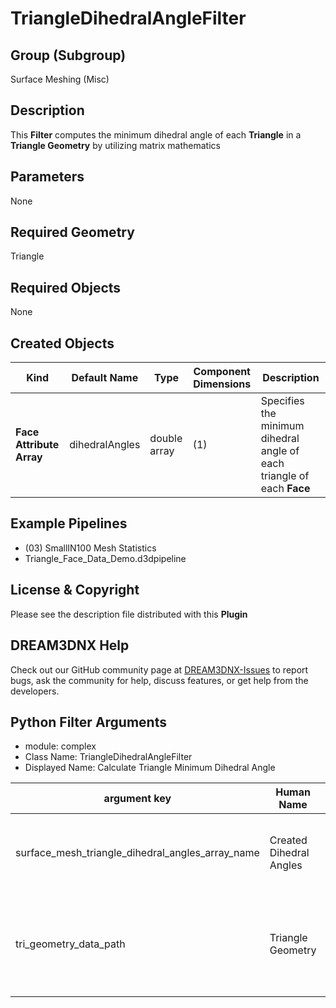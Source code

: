 # TriangleDihedralAngleFilter


## Group (Subgroup) ##

Surface Meshing (Misc)

## Description ##

This **Filter** computes the minimum dihedral angle of each **Triangle** in a **Triangle Geometry** by utilizing matrix mathematics

## Parameters ##

None

## Required Geometry ##

Triangle

## Required Objects ##

None

## Created Objects ##

| Kind | Default Name | Type | Component Dimensions | Description |
|------|--------------|------|----------------------|-------------|
| **Face Attribute Array**  | dihedralAngles | double array | (1) | Specifies the minimum dihedral angle of each triangle of each **Face** |


## Example Pipelines ##

+ (03) SmallIN100 Mesh Statistics
+ Triangle_Face_Data_Demo.d3dpipeline

## License & Copyright ##

Please see the description file distributed with this **Plugin**

## DREAM3DNX Help

Check out our GitHub community page at [DREAM3DNX-Issues](https://github.com/BlueQuartzSoftware/DREAM3DNX-Issues) to report bugs, ask the community for help, discuss features, or get help from the developers.

## Python Filter Arguments

+ module: complex
+ Class Name: TriangleDihedralAngleFilter
+ Displayed Name: Calculate Triangle Minimum Dihedral Angle

| argument key | Human Name | Description | Parameter Type |
|--------------|------------|-------------|----------------|
| surface_mesh_triangle_dihedral_angles_array_name | Created Dihedral Angles | The name of the array storing the calculated dihedral angles | complex.DataObjectNameParameter |
| tri_geometry_data_path | Triangle Geometry | The complete path to the Geometry for which to calculate the dihedral angles | complex.GeometrySelectionParameter |

